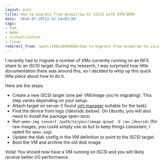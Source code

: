 ```yaml
---
layout: post
title: How to migrate from qcow2/raw to iSCSI with KVM/QEMU
date: '2016-07-29T12:52:18+03:00'
tags:
- kvm
- qemu
- virtualization
- linux
redirect_from: /post/148144459604/how-to-migrate-from-qcow2raw-to-iscsi-with
---
```

I recently had to migrate a number of VMs currently running on an NFS share to an iSCSI target. During my research, I was surprised how little documentation there was around this, so I decided to whip up this quick little piece about how to do it.

Here are the steps:

* Create a new iSCSI target (one per VM/image you’re migrating). This step varies depending on your setup.
* Attach target on server (I found [virt-manager](https://virt-manager.org/) suitable for the task).
* Find the device from logs (/dev/sdc below). On Ubuntu, you will also need to install the package open-iscsi.
* Run `qemu-img convert /path/to/your/image.qcow2 -O raw /dev/sdc` (for raw images, you could simply use `dd` but to keep things consistent, I opted for `qemu-img`).
* Update the disk config in the VM definition to point to the iSCSI target.
* Boot the VM and archive the old disk image.

Voila! You should now have a VM running on iSCSI and you will likely receive better I/O performance.
